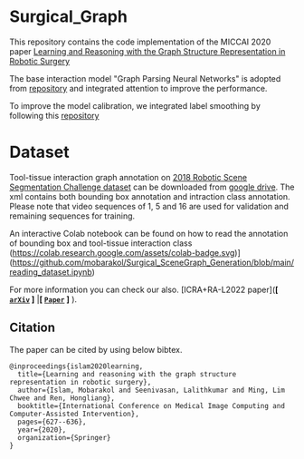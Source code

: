 # Surgical_Graph

This repository contains the code implementation of the MICCAI 2020 paper [Learning and Reasoning with the Graph Structure Representation in Robotic Surgery](https://arxiv.org/pdf/2007.03357.pdf)<br>


The base interaction model "Graph Parsing Neural Networks" is adopted from [repository](https://github.com/SiyuanQi/gpnn) and integrated attention to improve the performance. <br>

To improve the model calibration, we integrated label smoothing by following this [repository](https://github.com/seominseok0429/label-smoothing-visualization-pytorch) 

# Dataset

Tool-tissue interaction graph annotation on [2018 Robotic Scene Segmentation Challenge dataset](https://arxiv.org/abs/2001.11190) can be downloaded from [google drive](https://drive.google.com/file/d/16G_Pf4E9KjVq7j_7BfBKHg0NyQQ0oTxP/view). The xml contains both bounding box annotation and intraction class annotation.
Please note that video sequences of 1, 5 and 16 are used for validation and remaining sequences for training.

An interactive Colab notebook can be found on how to read the annotation of bounding box and tool-tissue interaction class (https://colab.research.google.com/assets/colab-badge.svg)](https://github.com/mobarakol/Surgical_SceneGraph_Generation/blob/main/reading_dataset.ipynb)

For more information you can check our also. [ICRA+RA-L2022 paper](**[ [```arXiv```](<https://arxiv.org/abs/2201.11957>) ]** |**[ [```Paper```](<https://ieeexplore.ieee.org/document/9695281>) ]** ).


## Citation
The paper can be cited by using below bibtex.

```
@inproceedings{islam2020learning,
  title={Learning and reasoning with the graph structure representation in robotic surgery},
  author={Islam, Mobarakol and Seenivasan, Lalithkumar and Ming, Lim Chwee and Ren, Hongliang},
  booktitle={International Conference on Medical Image Computing and Computer-Assisted Intervention},
  pages={627--636},
  year={2020},
  organization={Springer}
}
```
